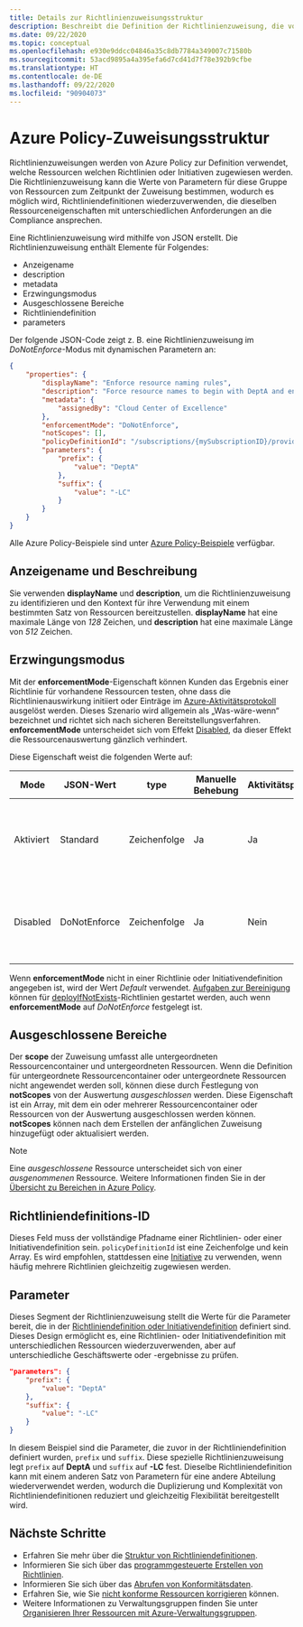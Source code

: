 ```yaml
---
title: Details zur Richtlinienzuweisungsstruktur
description: Beschreibt die Definition der Richtlinienzuweisung, die von Azure Policy verwendet wird, um Richtliniendefinitionen und -parameter zur Bewertung mit Ressourcen in Beziehung zu setzen.
ms.date: 09/22/2020
ms.topic: conceptual
ms.openlocfilehash: e930e9ddcc04846a35c8db7784a349007c71580b
ms.sourcegitcommit: 53acd9895a4a395efa6d7cd41d7f78e392b9cfbe
ms.translationtype: HT
ms.contentlocale: de-DE
ms.lasthandoff: 09/22/2020
ms.locfileid: "90904073"
---
```

# <a name="azure-policy-assignment-structure"></a>Azure Policy-Zuweisungsstruktur

Richtlinienzuweisungen werden von Azure Policy zur Definition verwendet, welche Ressourcen welchen Richtlinien oder Initiativen zugewiesen werden. Die Richtlinienzuweisung kann die Werte von Parametern für diese Gruppe von Ressourcen zum Zeitpunkt der Zuweisung bestimmen, wodurch es möglich wird, Richtliniendefinitionen wiederzuverwenden, die dieselben Ressourceneigenschaften mit unterschiedlichen Anforderungen an die Compliance ansprechen.

Eine Richtlinienzuweisung wird mithilfe von JSON erstellt. Die Richtlinienzuweisung enthält Elemente für Folgendes:

- Anzeigename
- description
- metadata
- Erzwingungsmodus
- Ausgeschlossene Bereiche
- Richtliniendefinition
- parameters

Der folgende JSON-Code zeigt z. B. eine Richtlinienzuweisung im _DoNotEnforce_-Modus mit dynamischen Parametern an:

```json
{
    "properties": {
        "displayName": "Enforce resource naming rules",
        "description": "Force resource names to begin with DeptA and end with -LC",
        "metadata": {
            "assignedBy": "Cloud Center of Excellence"
        },
        "enforcementMode": "DoNotEnforce",
        "notScopes": [],
        "policyDefinitionId": "/subscriptions/{mySubscriptionID}/providers/Microsoft.Authorization/policyDefinitions/ResourceNaming",
        "parameters": {
            "prefix": {
                "value": "DeptA"
            },
            "suffix": {
                "value": "-LC"
            }
        }
    }
}
```

Alle Azure Policy-Beispiele sind unter [Azure Policy-Beispiele](../samples/index.md) verfügbar.

## <a name="display-name-and-description"></a>Anzeigename und Beschreibung

Sie verwenden **displayName** und **description**, um die Richtlinienzuweisung zu identifizieren und den Kontext für ihre Verwendung mit einem bestimmten Satz von Ressourcen bereitzustellen. **displayName** hat eine maximale Länge von _128_ Zeichen, und **description** hat eine maximale Länge von _512_ Zeichen.

## <a name="enforcement-mode"></a>Erzwingungsmodus

Mit der **enforcementMode**-Eigenschaft können Kunden das Ergebnis einer Richtlinie für vorhandene Ressourcen testen, ohne dass die Richtlinienauswirkung initiiert oder Einträge im [Azure-Aktivitätsprotokoll](../../../azure-monitor/platform/platform-logs-overview.md) ausgelöst werden. Dieses Szenario wird allgemein als „Was-wäre-wenn“ bezeichnet und richtet sich nach sicheren Bereitstellungsverfahren. **enforcementMode** unterscheidet sich vom Effekt [Disabled](./effects.md#disabled), da dieser Effekt die Ressourcenauswertung gänzlich verhindert.

Diese Eigenschaft weist die folgenden Werte auf:

|Mode |JSON-Wert |type |Manuelle Behebung |Aktivitätsprotokolleintrag |BESCHREIBUNG |
|-|-|-|-|-|-|
|Aktiviert |Standard |Zeichenfolge |Ja |Ja |Die Richtlinienauswirkung wird während der Erstellung oder Aktualisierung von Ressourcen erzwungen. |
|Disabled |DoNotEnforce |Zeichenfolge |Ja |Nein  | Die Richtlinienauswirkung wird nicht während der Erstellung oder Aktualisierung von Ressourcen erzwungen. |

Wenn **enforcementMode** nicht in einer Richtlinie oder Initiativendefinition angegeben ist, wird der Wert _Default_ verwendet. [Aufgaben zur Bereinigung](../how-to/remediate-resources.md) können für [deployIfNotExists](./effects.md#deployifnotexists)-Richtlinien gestartet werden, auch wenn **enforcementMode** auf _DoNotEnforce_ festgelegt ist.

## <a name="excluded-scopes"></a>Ausgeschlossene Bereiche

Der **scope** der Zuweisung umfasst alle untergeordneten Ressourcencontainer und untergeordneten Ressourcen. Wenn die Definition für untergeordnete Ressourcencontainer oder untergeordnete Ressourcen nicht angewendet werden soll, können diese durch Festlegung von **notScopes** von der Auswertung _ausgeschlossen_ werden. Diese Eigenschaft ist ein Array, mit dem ein oder mehrerer Ressourcencontainer oder Ressourcen von der Auswertung ausgeschlossen werden können. **notScopes** können nach dem Erstellen der anfänglichen Zuweisung hinzugefügt oder aktualisiert werden.

> [!NOTE]
> Eine _ausgeschlossene_ Ressource unterscheidet sich von einer _ausgenommenen_ Ressource. Weitere Informationen finden Sie in der [Übersicht zu Bereichen in Azure Policy](./scope.md).

## <a name="policy-definition-id"></a>Richtliniendefinitions-ID

Dieses Feld muss der vollständige Pfadname einer Richtlinien- oder einer Initiativendefinition sein.
`policyDefinitionId` ist eine Zeichenfolge und kein Array. Es wird empfohlen, stattdessen eine [Initiative](./initiative-definition-structure.md) zu verwenden, wenn häufig mehrere Richtlinien gleichzeitig zugewiesen werden.

## <a name="parameters"></a>Parameter

Dieses Segment der Richtlinienzuweisung stellt die Werte für die Parameter bereit, die in der [Richtliniendefinition oder Initiativendefinition](./definition-structure.md#parameters) definiert sind. Dieses Design ermöglicht es, eine Richtlinien- oder Initiativendefinition mit unterschiedlichen Ressourcen wiederzuverwenden, aber auf unterschiedliche Geschäftswerte oder -ergebnisse zu prüfen.

```json
"parameters": {
    "prefix": {
        "value": "DeptA"
    },
    "suffix": {
        "value": "-LC"
    }
}
```

In diesem Beispiel sind die Parameter, die zuvor in der Richtliniendefinition definiert wurden, `prefix` und `suffix`. Diese spezielle Richtlinienzuweisung legt `prefix` auf **DeptA** und `suffix` auf **-LC** fest. Dieselbe Richtliniendefinition kann mit einem anderen Satz von Parametern für eine andere Abteilung wiederverwendet werden, wodurch die Duplizierung und Komplexität von Richtliniendefinitionen reduziert und gleichzeitig Flexibilität bereitgestellt wird.

## <a name="next-steps"></a>Nächste Schritte

- Erfahren Sie mehr über die [Struktur von Richtliniendefinitionen](./definition-structure.md).
- Informieren Sie sich über das [programmgesteuerte Erstellen von Richtlinien](../how-to/programmatically-create.md).
- Informieren Sie sich über das [Abrufen von Konformitätsdaten](../how-to/get-compliance-data.md).
- Erfahren Sie, wie Sie [nicht konforme Ressourcen korrigieren](../how-to/remediate-resources.md) können.
- Weitere Informationen zu Verwaltungsgruppen finden Sie unter [Organisieren Ihrer Ressourcen mit Azure-Verwaltungsgruppen](../../management-groups/overview.md).
